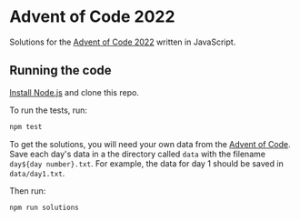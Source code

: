# Advent of Code 2022

Solutions for the [Advent of Code 2022](http://adventofcode.com/2022) written in JavaScript.

## Running the code

[Install Node.js](https://nodejs.org/en) and clone this repo.

To run the tests, run:

```bash
npm test
```

To get the solutions, you will need your own data from the [Advent of Code](http://adventofcode.com/2022). Save each day's data in a the directory called `data` with the filename `day${day number}.txt`. For example, the data for day 1 should be saved in `data/day1.txt`.

Then run:

```bash
npm run solutions
```
